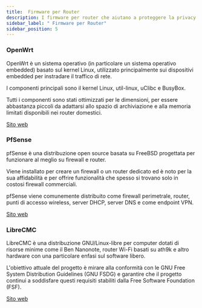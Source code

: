 ```yaml
---
title:  Firmware per Router
description: I firmware per router che aiutano a proteggere la privacy.
sidebar_label: " Firmware per Router"
sidebar_position: 5
---
```


### OpenWrt

OpenWrt è un sistema operativo (in particolare un sistema operativo embedded) basato sul kernel Linux, utilizzato principalmente sui dispositivi embedded per instradare il traffico di rete.

I componenti principali sono il kernel Linux, util-linux, uClibc e BusyBox.

Tutti i componenti sono stati ottimizzati per le dimensioni, per essere abbastanza piccoli da adattarsi allo spazio di archiviazione e alla memoria limitati disponibili nei router domestici.

<a href="https://openwrt.org/" target="_blank">Sito web</a>

### PfSense

pfSense è una distribuzione open source basata su FreeBSD progettata per funzionare al meglio su firewall e router.

Viene installato per creare un firewall o un router dedicato ed è noto per la sua affidabilità e per offrire funzionalità che spesso si trovano solo in costosi firewall commerciali.

pfSense viene comunemente distribuito come firewall perimetrale, router, punti di accesso wireless, server DHCP, server DNS e come endpoint VPN.

<a href="https://www.pfsense.org/" target="_blank">Sito web</a>

### LibreCMC

LibreCMC è una distribuzione GNU/Linux-libre per computer dotati di risorse minime come il Ben Nanonote, router Wi-Fi basati su ath9k e altro hardware con una particolare enfasi sul software libero.

L'obiettivo attuale del progetto è mirare alla conformità con le GNU Free System Distribution Guidelines (GNU FSDG) e garantire che il progetto continui a soddisfare questi requisiti stabiliti dalla Free Software Foundation (FSF).

<a href="https://librecmc.org/" target="_blank">Sito web</a>
